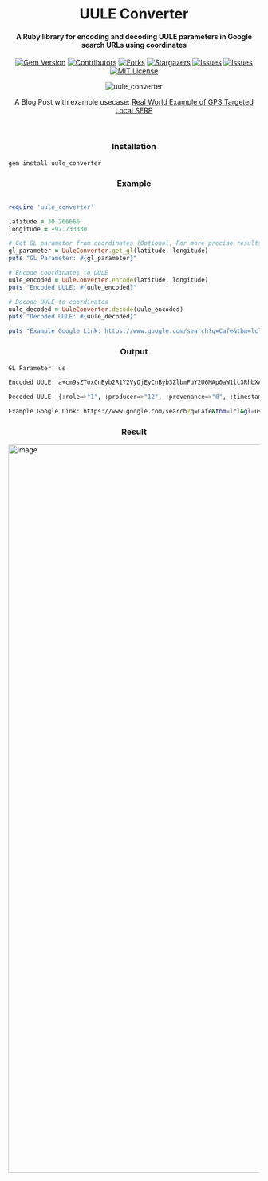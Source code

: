 <h1 align="center">UULE Converter</h1>
<h4 align="center">A Ruby library for encoding and decoding UULE parameters in Google search URLs using coordinates</h4>


<div align="center">

  <a href="">[![Gem Version][gem-shield]][gem-url]</a>
  <a href="">[![Contributors][contributors-shield]][contributors-url] </a>
  <a href="">[![Forks][forks-shield]][forks-url]</a>
  <a href="">[![Stargazers][stars-shield]][stars-url]</a>
  <a href="">[![Issues][issues-shield]][issues-url]</a>
  <a href="">[![Issues][issuesclosed-shield]][issuesclosed-url]</a>
  <a href="">[![MIT License][license-shield]][license-url]</a>

</div>


<p align="center">
  <img src="https://user-images.githubusercontent.com/73674035/231456927-53508370-3462-4aef-81df-644569c66af3.jpg" alt="uule_converter"/>
</p>

<p align="center">
  A Blog Post with example usecase: <a href="https://serpapi.com/blog/gps-targeted-local-serp">Real World Example of GPS Targeted Local SERP</a>
</p>

</br>
<h3 align="center">Installation</h3>

```bash
gem install uule_converter
```

<h3 align="center">Example</h3>

```rb

require 'uule_converter'

latitude = 30.266666
longitude = -97.733330

# Get GL parameter from coordinates (Optional, For more precise results)
gl_parameter = UuleConverter.get_gl(latitude, longitude)
puts "GL Parameter: #{gl_parameter}"

# Encode coordinates to UULE
uule_encoded = UuleConverter.encode(latitude, longitude)
puts "Encoded UULE: #{uule_encoded}"

# Decode UULE to coordinates
uule_decoded = UuleConverter.decode(uule_encoded)
puts "Decoded UULE: #{uule_decoded}"

puts "Example Google Link: https://www.google.com/search?q=Cafe&tbm=lcl&gl=#{gl_parameter}&uule=#{uule_encoded}"

```

<h3 align="center">Output</h3>

```bash
GL Parameter: us

Encoded UULE: a+cm9sZToxCnByb2R1Y2VyOjEyCnByb3ZlbmFuY2U6MAp0aW1lc3RhbXA6MTY4MDg3NzkwNjIzNjczNgpsYXRsbmd7CmxhdGl0dWRlX2U3OjMwMjY2NjY2MApsb25naXR1ZGVfZTc6LTk3NzMzMzMwMAp9CnJhZGl1czotMQo

Decoded UULE: {:role=>"1", :producer=>"12", :provenance=>"0", :timestamp=>"1680877906236736", :"latlng{"=>nil, :"}"=>nil, :radius=>"-1", :latitude=>30.266666, :longitude=>-97.73333}

Example Google Link: https://www.google.com/search?q=Cafe&tbm=lcl&gl=us&uule=a+cm9sZToxCnByb2R1Y2VyOjEyCnByb3ZlbmFuY2U6MAp0aW1lc3RhbXA6MTY4MDg3NzkwNjIzNjczNgpsYXRsbmd7CmxhdGl0dWRlX2U3OjMwMjY2NjY2MApsb25naXR1ZGVfZTc6LTk3NzMzMzMwMAp9CnJhZGl1czotMQo

```

<h3 align="center">Result</h3>

<img width="1460" alt="image" src="https://user-images.githubusercontent.com/73674035/230626568-f6a5e57f-7053-4325-802a-eedd23ff7a49.png">

[gem-shield]: https://img.shields.io/gem/v/uule_converter.svg
[gem-url]: https://rubygems.org/gems/uule_converter
[contributors-shield]: https://img.shields.io/github/contributors/serpapi/uule_converter.svg
[contributors-url]: https://github.com/serpapi/uule_converter/graphs/contributors
[forks-shield]: https://img.shields.io/github/forks/serpapi/uule_converter.svg
[forks-url]: https://github.com/serpapi/uule_converter/network/members
[stars-shield]: https://img.shields.io/github/stars/serpapi/uule_converter.svg
[stars-url]: https://github.com/serpapi/uule_converter/stargazers
[issues-shield]: https://img.shields.io/github/issues/serpapi/uule_converter.svg
[issues-url]: https://github.com/serpapi/uule_converter/issues
[issuesclosed-shield]: https://img.shields.io/github/issues-closed/serpapi/uule_converter.svg
[issuesclosed-url]: https://github.com/serpapi/uule_converter/issues?q=is%3Aissue+is%3Aclosed
[license-shield]: https://img.shields.io/github/license/serpapi/uule_converter.svg
[license-url]: https://github.com/serpapi/uule_converter/blob/master/LICENSE

